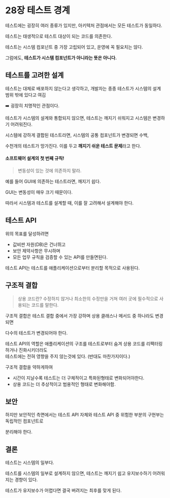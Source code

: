 # 28장 테스트 경계

테스트에는 굉장히 여러 종류가 있지만, 아키텍처 관점에서는 모든 테스트가 동일하다.

테스트는 태생적으로 테스트 대상이 되는 코드를 의존한다.

테스트는 시스템 컴포넌트 중 가장 고립되어 있고, 운영에 꼭 필요치는 않다.

그럼에도, **테스트가 시스템 컴포넌트가 아니라는 뜻은 아니다.**

## 테스트를 고려한 설계

테스트는 대체로 배포하지 않는다고 생각하고, 개발자는 종종 테스트가 시스템의 설계 범위 밖에 있다고 여김

➡️ 굉장히 치명적인 관점이다.

테스트가 시스템의 설계와 통합되지 않으면, 테스트는 깨지기 쉬워지고 시스템은 변경하기 어려워진다.

시스템에 강하게 결합된 테스트라면, 시스템의 공통 컴포넌트가 변경되면 수백,

수천개의 테스트가 망가진다. 이를 두고 **깨지기 쉬운 테스트 문제**라고 한다.

#### **소프트웨어 설계의 첫 번째 규칙!**

> 변동성이 있는 것에 의존하지 말라.

예를 들어 GUI에 의존하는 테스트라면, 깨지기 쉽다.

GUI는 변동성이 매우 크기 때문이다.

따라서 시스템과 테스트를 설계할 때, 이를 잘 고려해서 설계해야 한다.

## 테스트 API

위의 목표를 달성하려면

-   값비싼 자원(DB)은 건너뛰고
-   보안 제약사항은 무시하며
-   모든 업무 규칙을 검증할 수 있는 API를 만들면된다.

테스트 API는 테스트를 애플리케이션으로부터 분리할 목적으로 사용된다.

## 구조적 결합

> 상용 코드란? 수정하지 않거나 최소한의 수정만을 거쳐 여러 곳에 필수적으로 사용되는 코드를 말한다.

구조적 결합은 테스트 결합 중에서 가장 강하며 상용 클래스나 메서드 중 하나라도 변경되면

다수의 테스트가 변경되어야 한다.

테스트 API의 역할은 애플리케이션의 구조를 테스트로부터 숨겨 상용 코드를 리팩터링 하거나 진화시키더라도  
테스트에는 전혀 영향을 주지 않는것에 있다. (반대도 마찬가지이다.)

구조적 결합을 약하게하여

-   시간이 지날수록 테스트는 더 구체적이고 특화된형태로 변화되어야한다.
-   상용 코드는 더 추상적이고 범용적인 형태로 변화해야함.

## 보안

하지만 보안적인 측면에서는 테스트 API 자체와 테스트 API 중 위험한 부분의 구현부는 독립적인 컴포넌트로

분리해야 한다.

## 결론

테스트는 시스템의 일부다.

테스트를 시스템의 일부로 설계하지 않으면, 테스트는 깨지기 쉽고 유지보수하기 어려워지는 경향이 있다.

테스트가 유지보수가 어렵다면 결국 버려지는 최후를 맞게 된다.
